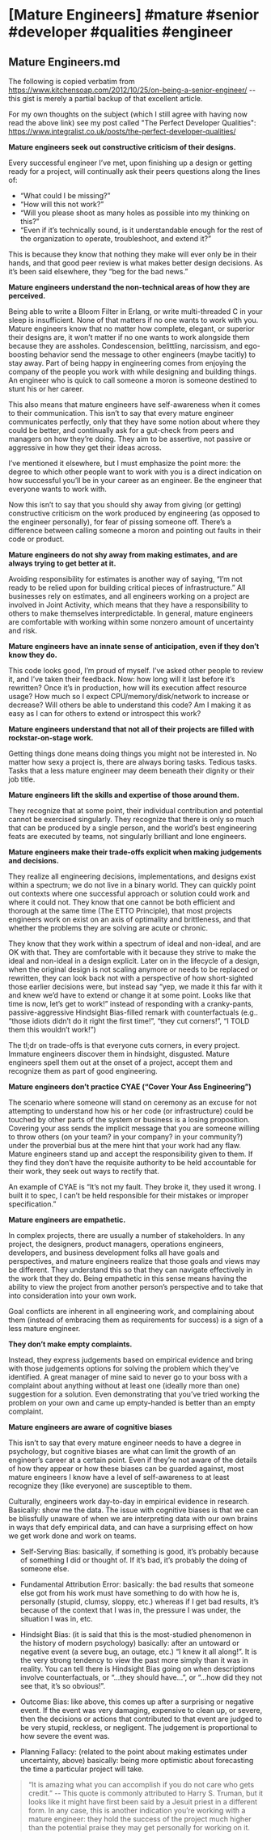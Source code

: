# [Mature Engineers] #mature #senior #developer #qualities #engineer

## Mature Engineers.md

The following is copied verbatim from https://www.kitchensoap.com/2012/10/25/on-being-a-senior-engineer/ -- this gist is merely a partial backup of that excellent article.

For my own thoughts on the subject (which I still agree with having now read the above link) see my post called "The Perfect Developer Qualities": https://www.integralist.co.uk/posts/the-perfect-developer-qualities/

**Mature engineers seek out constructive criticism of their designs.**

Every successful engineer I’ve met, upon finishing up a design or getting ready for a project, will continually ask their peers questions along the lines of:

- “What could I be missing?”
- “How will this not work?”
- “Will you please shoot as many holes as possible into my thinking on this?”
- “Even if it’s technically sound, is it understandable enough for the rest of the organization to operate, troubleshoot, and extend it?”

This is because they know that nothing they make will ever only be in their hands, and that good peer review is what makes better design decisions. As it’s been said elsewhere, they “beg for the bad news.”

**Mature engineers understand the non-technical areas of how they are perceived.**

Being able to write a Bloom Filter in Erlang, or write multi-threaded C in your sleep is insufficient. None of that matters if no one wants to work with you. Mature engineers know that no matter how complete, elegant, or superior their designs are, it won’t matter if no one wants to work alongside them because they are assholes. Condescension, belittling, narcissism, and ego-boosting behavior send the message to other engineers (maybe tacitly) to stay away. Part of being happy in engineering comes from enjoying the company of the people you work with while designing and building things. An engineer who is quick to call someone a moron is someone destined to stunt his or her career.

This also means that mature engineers have self-awareness when it comes to their communication. This isn’t to say that every mature engineer communicates perfectly, only that they have some notion about where they could be better, and continually ask for a gut-check from peers and managers on how they’re doing. They aim to be assertive, not passive or aggressive in how they get their ideas across.

I’ve mentioned it elsewhere, but I must emphasize the point more: the degree to which other people want to work with you is a direct indication on how successful you’ll be in your career as an engineer. Be the engineer that everyone wants to work with.

Now this isn’t to say that you should shy away from giving (or getting) constructive criticism on the work produced by engineering (as opposed to the engineer personally), for fear of pissing someone off. There’s a difference between calling someone a moron and pointing out faults in their code or product.

**Mature engineers do not shy away from making estimates, and are always trying to get better at it.**

Avoiding responsibility for estimates is another way of saying, “I’m not ready to be relied upon for building critical pieces of infrastructure.” All businesses rely on estimates, and all engineers working on a project are involved in Joint Activity, which means that they have a responsibility to others to make themselves interpredictable. In general, mature engineers are comfortable with working within some nonzero amount of uncertainty and risk.

**Mature engineers have an innate sense of anticipation, even if they don’t know they do.**

This code looks good, I’m proud of myself. I’ve asked other people to review it, and I’ve taken their feedback. Now: how long will it last before it’s rewritten? Once it’s in production, how will its execution affect resource usage? How much so I expect CPU/memory/disk/network to increase or decrease? Will others be able to understand this code? Am I making it as easy as I can for others to extend or introspect this work?

**Mature engineers understand that not all of their projects are filled with rockstar-on-stage work.**

Getting things done means doing things you might not be interested in. No matter how sexy a project is, there are always boring tasks. Tedious tasks. Tasks that a less mature engineer may deem beneath their dignity or their job title.

**Mature engineers lift the skills and expertise of those around them.**

They recognize that at some point, their individual contribution and potential cannot be exercised singularly. They recognize that there is only so much that can be produced by a single person, and the world’s best engineering feats are executed by teams, not singularly brilliant and lone engineers.

**Mature engineers make their trade-offs explicit when making judgements and decisions.**

They realize all engineering decisions, implementations, and designs exist within a spectrum; we do not live in a binary world. They can quickly point out contexts where one successful approach or solution could work and where it could not. They know that one cannot be both efficient and thorough at the same time (The ETTO Principle), that most projects engineers work on exist on an axis of optimality and brittleness, and that whether the problems they are solving are acute or chronic.

They know that they work within a spectrum of ideal and non-ideal, and are OK with that. They are comfortable with it because they strive to make the ideal and non-ideal in a design explicit. Later on in the lifecycle of a design, when the original design is not scaling anymore or needs to be replaced or rewritten, they can look back not with a perspective of how short-sighted those earlier decisions were, but instead say “yep, we made it this far with it and knew we’d have to extend or change it at some point. Looks like that time is now, let’s get to work!” instead of responding with a cranky-pants, passive-aggressive Hindsight Bias-filled remark with counterfactuals (e.g.. “those idiots didn’t do it right the first time!”, “they cut corners!”, “I TOLD them this wouldn’t work!”)

The tl;dr on trade-offs is that everyone cuts corners, in every project. Immature engineers discover them in hindsight, disgusted. Mature engineers spell them out at the onset of a project, accept them and recognize them as part of good engineering.

**Mature engineers don’t practice CYAE (“Cover Your Ass Engineering”)**

The scenario where someone will stand on ceremony as an excuse for not attempting to understand how his or her code (or infrastructure) could be touched by other parts of the system or business is a losing proposition. Covering your ass sends the implicit message that you are someone willing to throw others (on your team? in your company? in your community?) under the proverbial bus at the mere hint that your work had any flaw. Mature engineers stand up and accept the responsibility given to them. If they find they don’t have the requisite authority to be held accountable for their work, they seek out ways to rectify that.

An example of CYAE is “It’s not my fault. They broke it, they used it wrong. I built it to spec, I can’t be held responsible for their mistakes or improper specification.”

**Mature engineers are empathetic.**

In complex projects, there are usually a number of stakeholders. In any project, the designers, product managers, operations engineers, developers, and business development folks all have goals and perspectives, and mature engineers realize that those goals and views may be different. They understand this so that they can navigate effectively in the work that they do. Being empathetic in this sense means having the ability to view the project from another person’s perspective and to take that into consideration into your own work.

Goal conflicts are inherent in all engineering work, and complaining about them (instead of embracing them as requirements for success) is a sign of a less mature engineer.

**They don’t make empty complaints.**

Instead, they express judgements based on empirical evidence and bring with those judgements options for solving the problem which they’ve identified. A great manager of mine said to never go to your boss with a complaint about anything without at least one (ideally more than one) suggestion for a solution. Even demonstrating that you’ve tried working the problem on your own and came up empty-handed is better than an empty complaint.

**Mature engineers are aware of cognitive biases**

This isn’t to say that every mature engineer needs to have a degree in psychology, but cognitive biases are what can limit the growth of an engineer’s career at a certain point. Even if they’re not aware of the details of how they appear or how these biases can be guarded against, most mature engineers I know have a level of self-awareness to at least recognize they (like everyone) are susceptible to them.

Culturally, engineers work day-to-day in empirical evidence in research. Basically: show me the data. The issue with cognitive biases is that we can be blissfully unaware of when we are interpreting data with our own brains in ways that defy empirical data, and can have a surprising effect on how we get work done and work on teams.

- Self-Serving Bias: basically, if something is good, it’s probably because of something I did or thought of. If it’s bad, it’s probably the doing of someone else.

- Fundamental Attribution Error: basically: the bad results that someone else got from his work must have something to do with how he is, personally (stupid, clumsy, sloppy, etc.) whereas if I get bad results, it’s because of the context that I was in, the pressure I was under, the situation I was in, etc.

- Hindsight Bias: (it is said that this is the most-studied phenomenon in the history of modern psychology) basically: after an untoward or negative event (a severe bug, an outage, etc.) “I knew it all along!”. It is the very strong tendency to view the past more simply than it was in reality. You can tell there is Hindsight Bias going on when descriptions involve counterfactuals, or “…they should have…”, or “…how did they not see that, it’s so obvious!”.

- Outcome Bias: like above, this comes up after a surprising or negative event. If the event was very damaging, expensive to clean up, or severe, then the decisions or actions that contributed to that event are judged to be very stupid, reckless, or negligent. The judgement is proportional to how severe the event was.

- Planning Fallacy: (related to the point about making estimates under uncertainty, above) basically: being more optimistic about forecasting the time a particular project will take.

> “It is amazing what you can accomplish if you do not care who gets credit.” -- This quote is commonly attributed to Harry S. Truman, but it looks like it might have first been said by a Jesuit priest in a different form. In any case, this is another indication you’re working with a mature engineer: they hold the success of the project much higher than the potential praise they may get personally for working on it.

